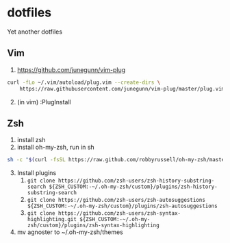 # dotfiles
Yet another dotfiles

## Vim
1. https://github.com/junegunn/vim-plug
```sh
curl -fLo ~/.vim/autoload/plug.vim --create-dirs \
    https://raw.githubusercontent.com/junegunn/vim-plug/master/plug.vim
```
2. (in vim) :PlugInstall

## Zsh
1. install zsh
2. install oh-my-zsh, run in sh
```sh
sh -c "$(curl -fsSL https://raw.github.com/robbyrussell/oh-my-zsh/master/tools/install.sh)"
```
3. Install plugins
    1. `git clone https://github.com/zsh-users/zsh-history-substring-search ${ZSH_CUSTOM:-~/.oh-my-zsh/custom}/plugins/zsh-history-substring-search`
    2. `git clone https://github.com/zsh-users/zsh-autosuggestions ${ZSH_CUSTOM:-~/.oh-my-zsh/custom}/plugins/zsh-autosuggestions
`
    3. `git clone https://github.com/zsh-users/zsh-syntax-highlighting.git ${ZSH_CUSTOM:-~/.oh-my-zsh/custom}/plugins/zsh-syntax-highlighting
`
4. mv agnoster to ~/.oh-my-zsh/themes
